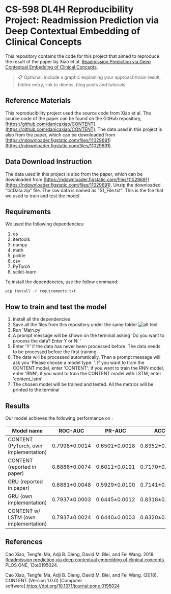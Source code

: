 # CS-598 DL4H Reproducibility Project: Readmission Prediction via Deep Contextual Embedding of Clinical Concepts

This repository contains the code for this project that aimed to reproduce the result of the paper by Xiao et al. [Readmission Prediction via Deep Contextual Embedding of Clinical Concepts](https://doi.org/10.1371/journal.pone.0195024). 
>📋  Optional: include a graphic explaining your approach/main result, bibtex entry, link to demos, blog posts and tutorials

## Reference Materials
This reproducibility project used the source code from Xiao et al. The source code of the paper can be found on the GitHub repository, [https://github.com/danicaxiao/CONTENT](https://github.com/danicaxiao/CONTENT). The data used in this project is also from the paper, which can be downloaded from [https://ndownloader.figstatic.com/files/11029691](https://ndownloader.figstatic.com/files/11029691).

## Data Download Instruction
The data used in this project is also from the paper, which can be downloaded from [https://ndownloader.figstatic.com/files/11029691](https://ndownloader.figstatic.com/files/11029691). Unzip the downloaded "txtData.zip" file. The raw data is named as "S1_File.txt". This is the file that we used to train and test the model.

## Requirements

We used the following dependencies:
1. os
2. itertools
3. numpy
4. math
5. pickle
6. csv
7. PyTorch
8. scikit-learn

To install the dependencies, use the follow command:

```setup
pip install -r requirements.txt
```

## How to train and test the model

1. Install all the dependencies
2. Save all the files from this repository under the same folder
![alt text](http://url/to/img.png)
3. Run 'Main.py'
4. A prompt message will be shown on the terminal asking 'Do you want to process the data? Enter Y or N: '
5. Enter 'Y' if the data has never been processed before. The data needs to be processed before the first training
6. The data will be processed automatically. Then a prompt message will ask you 'Please choose a model type: '. If you want to train the CONTENT model, enter 'CONTENT'; if you want to train the RNN model, enter 'RNN'; if you want to train the CONTENT model with LSTM, enter 'content_lstm'
7. The chosen model will be trained and tested. All the metrics will be printed to the terminal

## Results

Our model achieves the following performance on :

| Model name				  | ROC-AUC	    | PR-AUC	     | ACC	     |
| --------------------------------------- |---------------- | -------------- | --------------|
| CONTENT (PyTorch, own implementation)   |0.7998±0.0014    | 0.6501±0.0018  | 0.8352±0.0001 |
| CONTENT (reported in paper)  		  |0.6886±0.0074    | 0.6011±0.0191  | 0.7170±0.0069 |
| GRU (reported in paper)   		  |0.6881±0.0048    | 0.5929±0.0100  | 0.7141±0.0040 |
| GRU (own implementation)  		  |0.7937±0.0003    | 0.6445±0.0012  | 0.8318±0.0017 |
| CONTENT w/ LSTM (own implementation)    |0.7937±0.0024    | 0.6440±0.0003  | 0.8320±0.0010 |



## References

Cao Xiao, Tengfei Ma, Adji B. Dieng, David M. Blei, and Fei Wang. 2018. [Readmission prediction via deep contextual embedding of clinical concepts](https://journals.plos.org/plosone/article?id=10.1371/journal.pone.0195024). PLOS ONE, 13:e0195024.

Cao Xiao, Tengfei Ma, Adji B. Dieng, David M. Blei, and Fei Wang. (2018). CONTENT (Version 1.0.0) [Computer software].https://doi.org/10.1371/journal.pone.0195024
